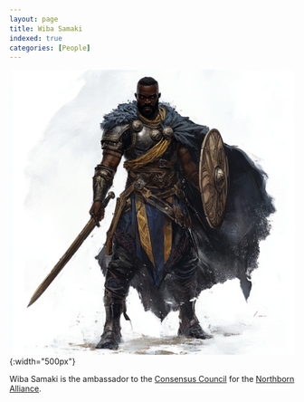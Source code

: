 ```yaml
---
layout: page
title: Wiba Samaki
indexed: true
categories: [People]
---
```


![Wiba Samaki](/persons/wiba_samaki.png){:width="500px"}

Wiba Samaki is the ambassador to the [Consensus Council](/organizations/consensus_council) for the [Northborn Alliance](/nations/northborn_alliance).
